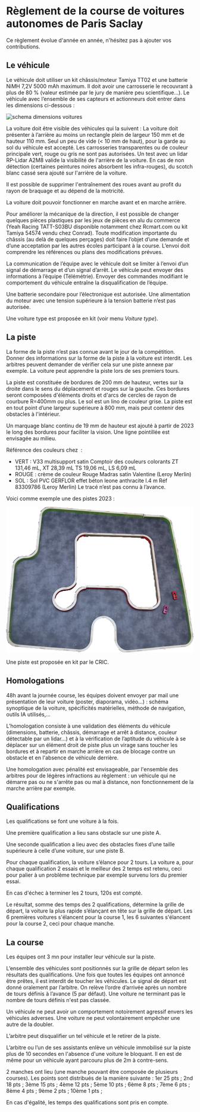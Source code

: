 # Règlement de la course de voitures autonomes de Paris Saclay

Ce règlement évolue d'année en année, n'hésitez pas à ajouter vos contributions.

## Le véhicule

Le véhicule doit utiliser un kit châssis/moteur Tamiya TT02 et une batterie NiMH 7,2V 5000 mAh maximum. Il doit avoir une carrosserie le recouvrant à plus de 80 % (valeur estimée par le jury de manière peu scientifique...).
Le véhicule avec l’ensemble de ses capteurs et actionneurs doit entrer dans les dimensions ci-dessous :

![schema dimensions voitures](images/dimensions_voiture.png)

La voiture doit être visible des véhicules qui la suivent : La voiture doit présenter à l’arrière au moins un rectangle plein de largeur 150 mm et de hauteur 110 mm. Seul un peu de vide (< 10 mm de haut), pour la garde au sol du véhicule est accepté.
Les carrosseries transparentes ou de couleur principale vert, rouge ou gris ne sont pas autorisées.
Un test avec un lidar RP-Lidar A2M8 valide la visibilité de l'arrière de la voiture. En cas de non détection (certaines peintures noires absorbent les infra-rouges), du scotch blanc cassé sera ajouté sur l'arrière de la voiture.

Il est possible de supprimer l'entraînement des roues avant au profit du rayon de braquage et au dépend de la motricité.

La voiture doit pouvoir fonctionner en marche avant et en marche arrière.

Pour améliorer la mécanique de la direction, il est possible de changer quelques pièces plastiques par les jeux de pièces en alu du commerce (Yeah Racing TATT-S03BU disponible notamment chez Rcmart.com ou kit Tamiya 54574 vendu chez Conrad).
Toute modification importante du châssis (au delà de quelques perçages) doit faire l’objet d’une demande et d’une acceptation par les autres écoles participant à la course. L’envoi doit comprendre les références ou plans des modifications prévues.

La communication de l’équipe avec le véhicule doit se limiter à l’envoi d’un signal de démarrage et d’un signal d’arrêt. Le véhicule peut envoyer des informations à l’équipe (Télémétrie). Envoyer des commandes modifiant le comportement du véhicule entraîne la disqualification de l’équipe.

Une batterie secondaire pour l’électronique est autorisée. Une alimentation du moteur avec une tension supérieure à la tension batterie n’est pas autorisée.

Une voiture type est proposée en kit (voir menu *Voiture type*).

## La piste

La forme de la piste n’est pas connue avant le jour de la compétition. Donner des informations sur la forme de la piste à la voiture est interdit. Les arbitres peuvent demander de vérifier cela sur une piste annexe par exemple. La voiture peut apprendre la piste lors de ses premiers tours.

La piste est constituée de bordures de 200 mm de hauteur, vertes sur la droite dans le sens du déplacement et rouges sur la gauche. Ces bordures seront composées d'éléments droits et d'arcs de cercles de rayon de courbure R=400mm ou plus. Le sol est un lino de couleur grise. La piste est en tout point d’une largeur supérieure à 800 mm, mais peut contenir des obstacles à l'intérieur.

Un marquage blanc continu de 19 mm de hauteur est ajouté à partir de 2023 le long des bordures pour faciliter la vision. Une ligne pointillée est envisagée au milieu.

Référence des couleurs chez  : 
* VERT : V33 multisupport satin Comptoir des couleurs colorants ZT 131,46 mL, XT 28,39 mL TS 19,06 mL, LS 6,09 mL
* ROUGE : crème de couleur Rouge Madras satin Valentine (Leroy Merlin)
* SOL : Sol PVC GERFLOR effet béton leone anthracite l.4 m  Réf 83309786 (Leroy Merlin)
Le tracé n’est pas connu à l’avance. 

Voici comme exemple une des pistes 2023 :

![exemple de trace de piste](images/piste_2023.png)

Une piste est proposée en kit par le CRIC.

## Homologations

48h avant la journée course, les équipes doivent envoyer par mail une présentation de leur voiture (poster, diaporama, vidéo...) : schéma synoptique de la voiture, spécificités matérielles, méthode de navigation, outils IA utilisés,...

L’homologation consiste à une validation des éléments du véhicule (dimensions, batterie, châssis, démarrage et arrêt à distance, couleur détectable par un lidar...) et à la vérification de l’aptitude du véhicule à se déplacer sur un élément droit de piste plus un virage sans toucher les bordures et à repartir en marche arrière en cas de blocage contre un obstacle et en l'absence de véhicule derrière.

Une homologation avec pénalité est envisageable, par l'ensemble des arbitres pour de légères infractions au règlement : un véhicule qui ne démarre pas ou ne s'arrête pas ou mal à distance, non fonctionnement de la marche arrière par exemple.

## Qualifications

Les qualifications se font une voiture à la fois. 

Une première qualification a lieu sans obstacle sur une piste A. 

Une seconde qualification a lieu avec des obstacles fixes d’une taille supérieure à celle d’une voiture, sur une piste B.

Pour chaque qualification, la voiture s’élance pour 2 tours. La voiture a, pour chaque qualification 2 essais et le meilleur des 2 temps est retenu, ceci pour palier à un problème technique par exemple survenu lors du premier essai.

En cas d'échec à terminer les 2 tours, 120s est compté.

Le résultat, somme des temps des 2 qualifications, détermine la grille de départ, la voiture la plus rapide s’élançant en tête sur la grille de départ. Les 6 premières voitures s'élancent pour la course 1, les 6 suivantes s'élancent pour la course 2, ceci pour chaque manche.

## La course

Les équipes ont 3 mn pour installer leur véhicule sur la piste.

L’ensemble des véhicules sont positionnés sur la grille de départ selon les résultats des qualifications. Une fois que toutes les équipes ont annoncé être prêtes, il est interdit de toucher les véhicules. Le signal de départ est donné oralement par l’arbitre.
On relève l’ordre d’arrivée après un nombre de tours définis à l’avance (5 par défaut).
Une voiture ne terminant pas le nombre de tours définis n'est pas classée.

Un véhicule ne peut avoir un comportement notoirement agressif envers les véhicules adverses. Une voiture ne peut volontairement empêcher une autre de la doubler.

L’arbitre peut disqualifier un tel véhicule et le retirer de la piste.

L’arbitre ou l’un de ses assistants enlève un véhicule immobilisé sur la piste plus de 10 secondes en l'absence d'une voiture le bloquant. Il en est de même pour un véhicule ayant parcouru plus de 2m à contre-sens.

2 manches ont lieu (une manche pouvant être composée de plusieurs courses). Les points sont distribués de la manière suivante :
1er 25 pts ; 2nd 18 pts ; 3ème 15 pts ; 4ème 12 pts ; 5ème 10 pts ; 6ème 8 pts ; 7ème 6 pts ; 8ème 4 pts ; 9ème 2 pts ; 10ème 1 pts ; 

En cas d'égalité, les temps des qualifications sont pris en compte.